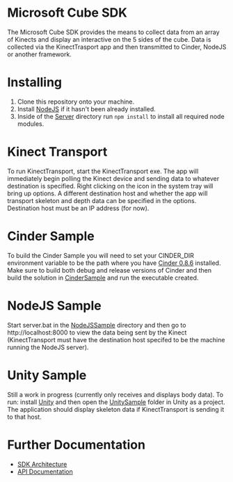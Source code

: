 Microsoft Cube SDK
===
The Microsoft Cube SDK provides the means to collect data from an array of Kinects and display an interactive on the 5 sides of the cube.  Data is collected via the KinectTrasport app and then transmitted to Cinder, NodeJS or another framework.

# Installing
 1. Clone this repository onto your machine.
 2. Install [NodeJS](http://nodejs.org/) if it hasn't been already installed.
 3. Inside of the [Server](Server/) directory run `npm install` to install all required node modules.

# Kinect Transport
To run KinectTransport, start the KinectTransport exe.  The app will immediately begin polling the Kinect device and sending data to whatever destination is specified.  Right clicking on the icon in the system tray will bring up options.  A different destination host and whether the app will transport skeleton and depth data can be specified in the options.  Destination host must be an IP address (for now).

# Cinder Sample
To build the Cinder Sample you will need to set your CINDER_DIR environment variable to be the path where you have [Cinder 0.8.6](http://libcinder.org/download/) installed.  Make sure to build both debug and release versions of Cinder and then build the solution in [CinderSample](Samples/CinderSample/) and run the executable created.

# NodeJS Sample
Start server.bat in the [NodeJSSample](Samples/NodeJSSample/) directory and then go to http://localhost:8000 to view the data being sent by the Kinect (KinectTransport must have the destination host specifed to be the machine running the NodeJS server).

# Unity Sample
Still a work in progress (currently only receives and displays body data).  To run: install [Unity](http://unity3d.com/unity/download) and then open the [UnitySample](Samples/UnitySample/) folder in Unity as a project.  The application should display skeleton data if KinectTransport is sending it to that host.

# Further Documentation
* [SDK Architecture](docs/sdk_architecture.md)
* [API Documentation](docs/api_documentation.md)
